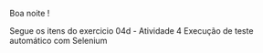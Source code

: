 Boa noite !

Segue os itens do exercicio 04d - Atividade 4 Execução de teste automático com Selenium
